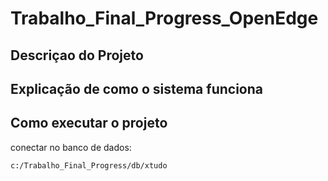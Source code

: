 # Trabalho_Final_Progress_OpenEdge

## Descriçao do Projeto

## Explicação de como o sistema funciona

## Como executar o projeto


conectar no banco de dados:


```
c:/Trabalho_Final_Progress/db/xtudo
```
